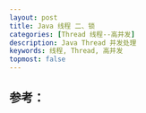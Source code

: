 ```yaml
---
layout: post
title: Java 线程 二、锁
categories: [Thread 线程--高并发]
description: Java Thread 并发处理
keywords: 线程, Thread, 高并发
topmost: false
---
```











## 参考：


